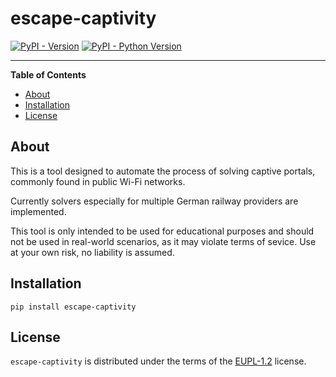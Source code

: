 # escape-captivity

[![PyPI - Version](https://img.shields.io/pypi/v/escape-captivity.svg)](https://pypi.org/project/escape-captivity)
[![PyPI - Python Version](https://img.shields.io/pypi/pyversions/escape-captivity.svg)](https://pypi.org/project/escape-captivity)

-----

**Table of Contents**

- [About](#about)
- [Installation](#installation)
- [License](#license)

## About

This is a tool designed to automate the process of solving captive portals, commonly found in public Wi-Fi networks.

Currently solvers especially for multiple German railway providers are implemented.

This tool is only intended to be used for educational purposes and should not be used in real-world scenarios,
as it may violate terms of sevice.
Use at your own risk, no liability is assumed.

## Installation

```console
pip install escape-captivity
```

## License

`escape-captivity` is distributed under the terms of the [EUPL-1.2](https://spdx.org/licenses/EUPL-1.2.html) license.
